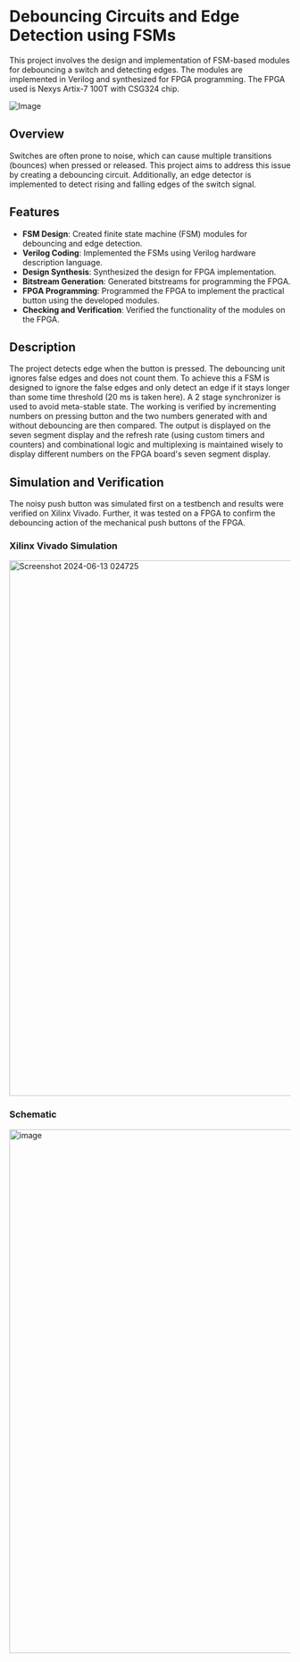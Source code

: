 # Debouncing Circuits and Edge Detection using FSMs

This project involves the design and implementation of FSM-based modules for debouncing a switch and detecting edges. The modules are implemented in Verilog and synthesized for FPGA programming. The FPGA used is Nexys Artix-7 100T with CSG324 chip.

![Image](https://github.com/user-attachments/assets/f64008c8-233c-4e4a-b1ee-51383122aa1d)

## Overview

Switches are often prone to noise, which can cause multiple transitions (bounces) when pressed or released. This project aims to address this issue by creating a debouncing circuit. Additionally, an edge detector is implemented to detect rising and falling edges of the switch signal.

## Features

- **FSM Design**: Created finite state machine (FSM) modules for debouncing and edge detection.
- **Verilog Coding**: Implemented the FSMs using Verilog hardware description language.
- **Design Synthesis**: Synthesized the design for FPGA implementation.
- **Bitstream Generation**: Generated bitstreams for programming the FPGA.
- **FPGA Programming**: Programmed the FPGA to implement the practical button using the developed modules.
- **Checking and Verification**: Verified the functionality of the modules on the FPGA.

## Description

The project detects edge when the button is pressed. The debouncing unit ignores false edges and does not count them. To achieve this a FSM is designed to ignore the false edges and only detect an edge if it stays longer than some time threshold (20 ms is taken here). A 2 stage synchronizer is used to avoid meta-stable state. The working is verified by incrementing numbers on pressing button and the two numbers generated with and without debouncing are then compared. The output is displayed on the seven segment display and the refresh rate (using custom timers and counters) and combinational logic and multiplexing is maintained wisely to display different numbers on the FPGA board's seven segment display. 

## Simulation and Verification

The noisy push button was simulated first on a testbench and results were verified on Xilinx Vivado. Further, it was tested on a FPGA to confirm the debouncing action of the mechanical push buttons of the FPGA.

### Xilinx Vivado Simulation

<img width="959" alt="Screenshot 2024-06-13 024725" src="![Image](https://github.com/user-attachments/assets/09d87013-ca50-4d25-9377-ed36264f9af6)">

### Schematic

<img width="938" alt="image" src="https://github.com/HardikJainGit/Debouncing-Verilog/assets/133627261/a0f6087d-cdfa-45c6-828a-5e352a630c1e">
